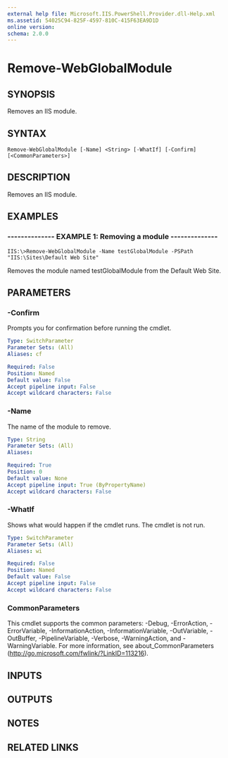 ```yaml
---
external help file: Microsoft.IIS.PowerShell.Provider.dll-Help.xml
ms.assetid: 54025C94-825F-4597-810C-415F63EA9D1D
online version: 
schema: 2.0.0
---
```


# Remove-WebGlobalModule

## SYNOPSIS
Removes an IIS module.

## SYNTAX

```
Remove-WebGlobalModule [-Name] <String> [-WhatIf] [-Confirm] [<CommonParameters>]
```

## DESCRIPTION
Removes an IIS module.

## EXAMPLES

### -------------- EXAMPLE 1: Removing a module --------------
```
IIS:\>Remove-WebGlobalModule -Name testGlobalModule -PSPath "IIS:\Sites\Default Web Site"
```

Removes the module named testGlobalModule from the Default Web Site.

## PARAMETERS

### -Confirm
Prompts you for confirmation before running the cmdlet.

```yaml
Type: SwitchParameter
Parameter Sets: (All)
Aliases: cf

Required: False
Position: Named
Default value: False
Accept pipeline input: False
Accept wildcard characters: False
```

### -Name
The name of the module to remove.

```yaml
Type: String
Parameter Sets: (All)
Aliases: 

Required: True
Position: 0
Default value: None
Accept pipeline input: True (ByPropertyName)
Accept wildcard characters: False
```

### -WhatIf
Shows what would happen if the cmdlet runs.
The cmdlet is not run.

```yaml
Type: SwitchParameter
Parameter Sets: (All)
Aliases: wi

Required: False
Position: Named
Default value: False
Accept pipeline input: False
Accept wildcard characters: False
```

### CommonParameters
This cmdlet supports the common parameters: -Debug, -ErrorAction, -ErrorVariable, -InformationAction, -InformationVariable, -OutVariable, -OutBuffer, -PipelineVariable, -Verbose, -WarningAction, and -WarningVariable. For more information, see about_CommonParameters (http://go.microsoft.com/fwlink/?LinkID=113216).

## INPUTS

## OUTPUTS

## NOTES

## RELATED LINKS

